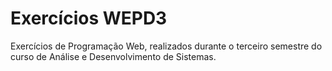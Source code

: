 # Exercícios WEPD3

Exercícios de Programação Web, realizados durante o terceiro semestre do curso de Análise e Desenvolvimento de Sistemas.
